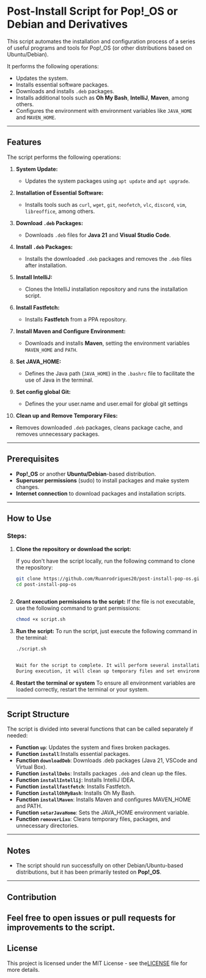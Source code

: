 # Post-Install Script for Pop!_OS or Debian and Derivatives

This script automates the installation and configuration process of a series of useful programs and tools for Pop!_OS (or other distributions based on Ubuntu/Debian).

It performs the following operations:
- Updates the system.
- Installs essential software packages.
- Downloads and installs `.deb` packages.
- Installs additional tools such as **Oh My Bash**, **IntelliJ**, **Maven**, among others.
- Configures the environment with environment variables like `JAVA_HOME` and `MAVEN_HOME`.

---

## Features

The script performs the following operations:

1. **System Update:**
   - Updates the system packages using `apt update` and `apt upgrade`.
   
2. **Installation of Essential Software:**
   - Installs tools such as `curl`, `wget`, `git`, `neofetch`, `vlc`, `discord`, `vim`, `libreoffice`, among others.

3. **Download `.deb` Packages:**
   - Downloads `.deb` files for **Java 21** and **Visual Studio Code**.

4. **Install `.deb` Packages:**
   - Installs the downloaded `.deb` packages and removes the `.deb` files after installation.

5. **Install IntelliJ:**
   - Clones the IntelliJ installation repository and runs the installation script.

6. **Install Fastfetch:**
   - Installs **Fastfetch** from a PPA repository.

7. **Install Maven and Configure Environment:**
   - Downloads and installs **Maven**, setting the environment variables `MAVEN_HOME` and `PATH`.

8. **Set JAVA_HOME:**
   - Defines the Java path (`JAVA_HOME`) in the `.bashrc` file to facilitate the use of Java in the terminal.


9. **Set config global Git:**
   - Defines the your user.name and user.email for global git settings



10. **Clean up and Remove Temporary Files:**
   - Removes downloaded `.deb` packages, cleans package cache, and removes unnecessary packages.

---

## Prerequisites

- **Pop!_OS** or another **Ubuntu/Debian**-based distribution.
- **Superuser permissions** (sudo) to install packages and make system changes.
- **Internet connection** to download packages and installation scripts.

---

## How to Use

### Steps:


1. **Clone the repository or download the script:**

   If you don't have the script locally, run the following command to clone the repository:

   ```bash
   git clone https://github.com/Ruanrodrigues20/post-install-pop-os.git
   cd post-install-pop-os

   

2. **Grant execution permissions to the script:**
   If the file is not executable, use the following command to grant permissions:



    ```bash
    chmod +x script.sh

3. **Run the script:**
   To run the script, just execute the following command in the terminal:
  
    ```bash
    ./script.sh
 
   
   Wait for the script to complete. It will perform several installations and configurations on your system.
   During execution, it will clean up temporary files and set environment variables.

4. **Restart the terminal or system**
   To ensure all environment variables are loaded correctly, restart the terminal or your system.

---

## Script Structure

The script is divided into several functions that can be called separately if needed:

- **Function `up`**: Updates the system and fixes broken packages.
- **Function `install`**:Installs essential packages.
- **Function `downloadDeb`**:  Downloads .deb packages (Java 21, VSCode and Virtual Box).
- **Function `installDebs`**: Installs packages `.deb` and clean up the files.
- **Function `installIntellij`**: Installs IntelliJ IDEA.
- **Function `installfastfetch`**: Installs  Fastfetch.
- **Function `installOhMyBash`**: Installs Oh My Bash.
- **Function `installMaven`**:  Installs Maven and configures MAVEN_HOME and PATH.
- **Function `setarJavaHome`**:  Sets the JAVA_HOME environment variable.
- **Function `removerLixo`**: Cleans temporary files, packages, and unnecessary directories.

---

## Notes

- The script should run successfully on other Debian/Ubuntu-based distributions, but it has been primarily tested on **Pop!_OS**.

---

## Contribution

Feel free to open issues or pull requests for improvements to the script.
---

## License

This project is licensed under the MIT License - see the[LICENSE](LICENSE.txt) file for more details.

